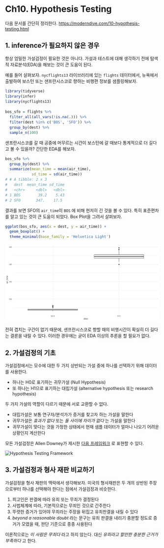 # Ch10. Hypothesis Testing

다음 문서를 간단히 정리한다. <https://moderndive.com/10-hypothesis-testing.html>

## 1. inference가 필요하지 않은 경우

항상 엄밀한 가설검정이 필요한 것은 아니다.
가설과 테스트에 대해 생각하기 전에 탐색적 자료분석(EDA)을 해보는 것이 큰 도움이 된다.

예를 들어 살펴보자. `nycflights13` 라이브러리에 있는 `flights` 데이터에서, 뉴욕에서 출발하여 보스턴 또는 샌프란시스코로 향하는 비행편 정보를 샘플링해보자.

```r
library(tidyverse)
library(infer)
library(nycflights13)

bos_sfo = flights %>%
  filter_all(all_vars(!is.na(.))) %>%
  filter(dest %in% c('BOS', 'SFO')) %>%
  group_by(dest) %>%
  sample_n(100)
```

샌프란시스코를 갈 때 공중에 머무르는 시간이 보스턴에 갈 때보다 통계적으로 더 길다고 볼 수 있을까?
간단한 EDA를 해보자.

```r
bos_sfo %>%
  group_by(dest) %>%
  summarize(mean_time = mean(air_time),
            sd_time = sd(air_time))
# # A tibble: 2 x 3
#   dest  mean_time sd_time
#   <chr>     <dbl>   <dbl>
# 1 BOS        39.2    5.43
# 2 SFO       347.    17.5
```

결과를 보면 SFO의 `air_time`이 `BOS` 에 비해 현저히 긴 것을 볼 수 있다.
특히 표준편차를 알고 있는 것이 큰 도움이 되었다.
Box Plot을 그려서 살펴보자.

```r
ggplot(bos_sfo, aes(x = dest, y = air_time)) +
  geom_boxplot() +
  theme_minimal(base_family = 'Helvetica Light')
```

![png](fig/moderndive_ch10/output_01.png)

전혀 겹치는 구간이 없기 때문에, 샌프란시스코로 향할 때의 비행시간이 확실히 더 길다는 결론을 내릴 수 있다.
이러한 경우에는 굳이 EDA 이상의 추론을 할 필요가 없다.

## 2. 가설검정의 기초

가설검정에서는 모수에 대한 두 가지 상반되는 가설 중에 하나를 선택하기 위해 데이터를 사용한다.

- 하나는 H0로 표기하는 귀무가설 (Null Hypothesis)
- 또 하나는 H1으로 표기하는 대립가설 (alternative hypothesis 또는 research hypothesis)

두 가지 가설의 역할이 다르기 때문에 서로 교환할 수 없다.

- 대립가설은 보통 연구자/분석가가 증거를 찾고자 하는 가설을 말한다
- 귀무가설은 *효과가 없다* 또는 *둘 사이에 차이가 없다* 는 가설을 말한다
- 귀무가설이 맞다는 것을 가정한 상태에서 현재 샘플 데이터가 얼마나 나오기 어려운 상황인지 계산한다

모든 가설검정은 Allen Downey가 제시한 [다음 프레임워크](http://allendowney.blogspot.com/2016/06/there-is-still-only-one-test.html) 로
표현할 수 있다.

![Hypothesis Testing Framework](https://d33wubrfki0l68.cloudfront.net/c13657f5339f170a007f29a840739e0e10d55b32/a275c/images/ht.png)

## 3. 가설검정과 형사 재판 비교하기

가설검정을 형사 재판의 맥락에서 생각해보자.
미국의 형사재판은 두 개의 상반된 주장으로부터 하나를 선택해야 한다는 점에서 가설검정과 비슷한다.

1. 피고인은 판결에 따라 유죄 또는 무죄가 결정된다
2. 사법체계에 따라, 기본적으로는 무죄인 것으로 간주한다
3. 뚜렷한 증거가 있어야 무죄라는 주장을 뒤집고 유죄판결을 내릴 수 있다
4. *beyond a reasonable doubt* 라는 문구는 유죄 판결을 내리기 충분할 정도로 증거가 모였을 때, 판단 기준으로 종종 사용된다

이론적으로는 *이 사람은 무죄다* 라고 하지 않는다. 대신 *유죄라고 할만한 충분한 근거가 부족하다* 고 한다.
